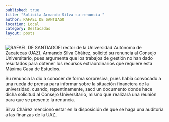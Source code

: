 ```yaml
---
published: true
title: "Solicita Armando Silva su renuncia "
author: RAFAEL DE SANTIAGO
location: Local
category: Destacadas
layout: posts
---
```


![RAFAEL DE SANTIAGO](http://i.imgur.com/6L8m4qRm.jpg)El rector de la Universidad Autónoma de Zacatecas (UAZ), Armando Silva Cháirez, solicitó su renuncia al Consejo Universitario, pues argumenta que los trabajos de gestión no han dado resultados para obtener los recursos extraordinarios que requiere esta Máxima Casa de Estudios.

Su renuncia la dio a conocer de forma sorpresiva, pues había convocado a una rueda de prensa para informar sobre la situación financiera de la universidad, cuando, repentinamente, sacó un documento donde hace dicha solicitud al Consejo Universitario, mismo que realizará una reunión para que se presente la renuncia.

Silva Cháirez mencionó estar en la disposición de que se haga una auditoría a las finanzas de la UAZ.
